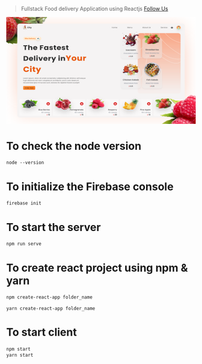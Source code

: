 > Fullstack Food delivery Application using Reactjs
> [Follow Us ](https://google.com)

![thid id the project Thumbnail](./snap.png)

# To check the node version

```
node --version
```

# To initialize the Firebase console

```
firebase init
```

# To start the server

```
npm run serve
```

# To create react project using npm & yarn

```
npm create-react-app folder_name
```

```
yarn create-react-app folder_name
```

# To start client

```
npm start
yarn start
```
